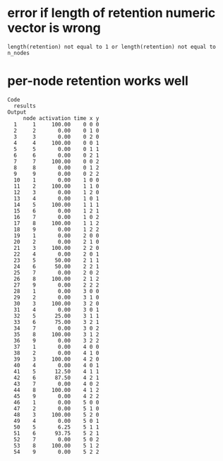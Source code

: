 # error if length of retention numeric vector is wrong

    length(retention) not equal to 1 or length(retention) not equal to n_nodes

# per-node retention works well

    Code
      results
    Output
         node activation time x y
      1     1     100.00    0 0 0
      2     2       0.00    0 1 0
      3     3       0.00    0 2 0
      4     4     100.00    0 0 1
      5     5       0.00    0 1 1
      6     6       0.00    0 2 1
      7     7     100.00    0 0 2
      8     8       0.00    0 1 2
      9     9       0.00    0 2 2
      10    1       0.00    1 0 0
      11    2     100.00    1 1 0
      12    3       0.00    1 2 0
      13    4       0.00    1 0 1
      14    5     100.00    1 1 1
      15    6       0.00    1 2 1
      16    7       0.00    1 0 2
      17    8     100.00    1 1 2
      18    9       0.00    1 2 2
      19    1       0.00    2 0 0
      20    2       0.00    2 1 0
      21    3     100.00    2 2 0
      22    4       0.00    2 0 1
      23    5      50.00    2 1 1
      24    6      50.00    2 2 1
      25    7       0.00    2 0 2
      26    8     100.00    2 1 2
      27    9       0.00    2 2 2
      28    1       0.00    3 0 0
      29    2       0.00    3 1 0
      30    3     100.00    3 2 0
      31    4       0.00    3 0 1
      32    5      25.00    3 1 1
      33    6      75.00    3 2 1
      34    7       0.00    3 0 2
      35    8     100.00    3 1 2
      36    9       0.00    3 2 2
      37    1       0.00    4 0 0
      38    2       0.00    4 1 0
      39    3     100.00    4 2 0
      40    4       0.00    4 0 1
      41    5      12.50    4 1 1
      42    6      87.50    4 2 1
      43    7       0.00    4 0 2
      44    8     100.00    4 1 2
      45    9       0.00    4 2 2
      46    1       0.00    5 0 0
      47    2       0.00    5 1 0
      48    3     100.00    5 2 0
      49    4       0.00    5 0 1
      50    5       6.25    5 1 1
      51    6      93.75    5 2 1
      52    7       0.00    5 0 2
      53    8     100.00    5 1 2
      54    9       0.00    5 2 2

